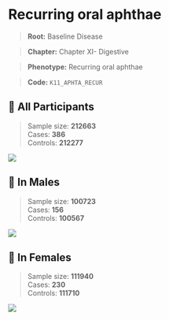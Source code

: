 # Recurring oral aphthae

> **Root:** Baseline Disease  

> **Chapter:** Chapter XI- Digestive  

> **Phenotype:** Recurring oral aphthae  

> **Code:** `K11_APHTA_RECUR`

## 🧪 All Participants  
> Sample size: **212663**  
> Cases: **386**  
> Controls: **212277**
<img src="/Disease/Figures/ALL/Incidence/K11_APHTA_RECUR.png"/>
<CsvTable src="/Disease_Data/ALL/Incidence/COX_K11_APHTA_RECUR.csv" label="🔍 View full results" />

## 👨 In Males  
> Sample size: **100723**  
> Cases: **156**  
> Controls: **100567**
<img src="/Disease/Figures/Male/Incidence/K11_APHTA_RECUR.png"/>
<CsvTable src="/Disease_Data/Male/Incidence/COX_K11_APHTA_RECUR.csv" label="🔍 View full results" />

## 👩 In Females  
> Sample size: **111940**  
> Cases: **230**  
> Controls: **111710**
<img src="/Disease/Figures/Female/Incidence/K11_APHTA_RECUR.png"/>
<CsvTable src="/Disease_Data/Female/Incidence/COX_K11_APHTA_RECUR.csv" label="🔍 View full results" />
